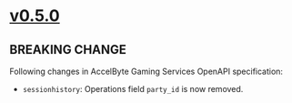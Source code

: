 # [v0.5.0]

## BREAKING CHANGE

Following changes in AccelByte Gaming Services OpenAPI specification:

- `sessionhistory`: Operations field `party_id` is now removed.

[v0.5.0]: https://github.com/AccelByte/accelbyte-python-modular-sdk/compare/services-sessionhistory/v0.4.0..services-sessionhistory/v0.5.0
